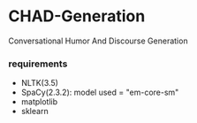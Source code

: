 # CHAD-Generation
Conversational Humor And Discourse Generation

### requirements
- NLTK(3.5)
- SpaCy(2.3.2): model used = "em-core-sm"
- matplotlib
- sklearn
